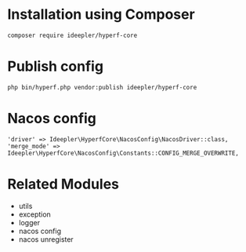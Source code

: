 # Installation using Composer

```
composer require ideepler/hyperf-core
```

# Publish config

```
php bin/hyperf.php vendor:publish ideepler/hyperf-core
```

# Nacos config

```
'driver' => Ideepler\HyperfCore\NacosConfig\NacosDriver::class,
'merge_mode' => Ideepler\HyperfCore\NacosConfig\Constants::CONFIG_MERGE_OVERWRITE,
```

# Related Modules

 - utils
 - exception
 - logger
 - nacos config
 - nacos unregister